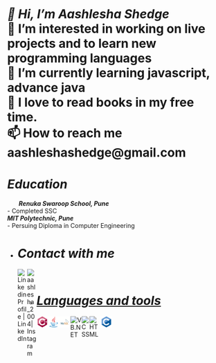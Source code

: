 <h1> <i>👋 Hi, I’m Aashlesha Shedge</i><br>
 👀 I’m interested in working on live projects and to learn new programming languages<br>
🌱 I’m currently learning javascript, advance java<br>
  🎨 I love to read books in my free time.<br>
 📫 How to reach me aashleshashedge@gmail.com <br>
   <h1><i>Education</h1></i>
  <b> <i>&nbsp;&nbsp;&nbsp;&nbsp;&nbsp;&nbsp;&nbsp;&nbsp;Renuka Swaroop School, Pune</i></b><br>
   - Completed SSC <br>
  <b> <i>MIT Polytechnic, Pune</i></b><br>
   - Persuing Diploma in Computer Engineering <br>
   <ul>
      <li><h1><i>Contact with me</h1></i>
  <a href="https:https://www.linkedin.com/in/aashlesha-shedge-898476210/" target="blank">
  <img align="left" alt="Linkedin Profile | LinkedIn" width="22px" src="https://www.linkedin.com/in/aashlesha-shedge-898476210/" />
<a href="https://www.instagram.com/aashlesha_2004/" target="blank">
<img align="left" alt="aashlesha_2004| Instagram" width="22px" src="https://cdn.jsdelivr.net/npm/simple-icons@v3/icons/instagram.svg" /> <br>
  <ul>
      <li><h1><i>Languages and tools</h1></i>
<img align=left; alt="C-language" width="26px" src="https://raw.githubusercontent.com/devicons/devicon/master/icons/c/c-original.svg" />
<img align="left" alt="C++" width="26px" src="https://raw.githubusercontent.com/devicons/devicon/master/icons/cplusplus/cplusplus-original.svg" />
<img align="left" alt="Java" width="26px" src="https://raw.githubusercontent.com/devicons/devicon/master/icons/java/java-original.svg" />
<img align="left" alt="MySQL" width="26px" src="https://raw.githubusercontent.com/github/explore/80688e429a7d4ef2fca1e82350fe8e3517d3494d/topics/mysql/mysql.png" />
<img align="left" alt="VB.NET" width="26px" src="https://user-images.githubusercontent.com/93462095/139620936-1debe031-9f4e-447e-8bed-c86daec8a276.jpeg" />
<img align="left" alt="CSS" width="18px" src="https://user-images.githubusercontent.com/93462095/139620952-7d381176-f727-415f-95fa-07498f9f3a5d.png" />
<img align="left" alt="HTML" width="26px" src="https://user-images.githubusercontent.com/93462095/139620958-d461e6e4-14f6-4167-9d71-ff3b8fa25098.png" />
     

<!---
Aashleshashedge/Aashleshashedge is a ✨ special ✨ repository because its `README.md` (this file) appears on your GitHub profile.
You can click the Preview link to take a look at your changes.
--->
